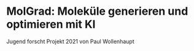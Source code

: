 # MolGrad: Moleküle generieren und optimieren mit KI
Jugend forscht Projekt 2021 von Paul Wollenhaupt

